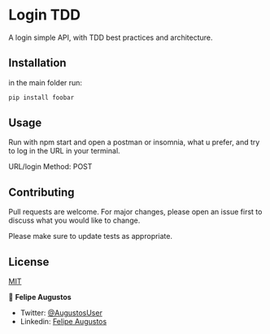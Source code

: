 # Login TDD

A login simple API, with TDD best practices and architecture.

## Installation

in the main folder run:

```bash
pip install foobar
```

## Usage

Run with npm start and open a postman or insomnia, what u prefer, and try to log in the URL in your terminal.

URL/login
Method: POST

## Contributing

Pull requests are welcome. For major changes, please open an issue first to discuss what you would like to change.

Please make sure to update tests as appropriate.

## License

[MIT](https://choosealicense.com/licenses/mit/)

👤 **Felipe Augustos**

- Twitter: [@AugustosUser](https://twitter.com/AugustosUser)
- Linkedin: [Felipe Augustos](https://www.linkedin.com/in/felipe-augustos/)
